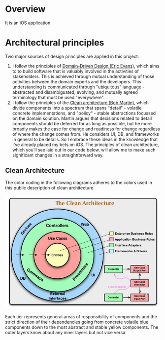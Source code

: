 # Overview
It is an iOS application.

# Architectural principles
Two major sources of design principles are applied in this project:
1. I follow the principles of [Domain-Driven Design (Eric Evans)](https://www.amazon.com/Domain-Driven-Design-Tackling-Complexity-Software/dp/0321125215/ref=sr_1_1?keywords=domain+driven+design&qid=1668685151&sprefix=domain+d%2Caps%2C121&sr=8-1), which aims to to build software that is valuably involved in the activities of stakeholders. This is achieved through mutual understanding of those activities between the domain experts and the developers. This understanding is communicated through "ubiquitous" language - abstracted and disambiguated, evolving, and mutually agreed terminology that must be used "everywhere".
2. I follow the principles of the [Clean architecture (Bob Martin)](https://www.amazon.com/Clean-Architecture-Craftsmans-Software-Structure/dp/0134494164/ref=sr_1_1?crid=371MA00V3KH4J&keywords=clean+architecture&qid=1668680765&sprefix=clean+architecture%2Caps%2C88&sr=8-1), which divide components into a spectrum that spans "detail" - volatile concrete implementations, and "policy" - stable abstractions focussed on the domain solution. Martin argues that decisions related to detail components should be deferred for as long as possible, but he more broadly makes the case for change and readiness for change regardless of where the change comes from. He considers UI, DB, and frameworks in general to be details. So I embrace these ideas in the knowledge that I've already placed my bets on iOS. The principles of clean architecture, which you'll see laid out in our code below, will allow me to make such significant changes in a straightforward way.

## Clean Architecture
The color coding in the following diagrams adheres to the colors used in this public description of clean architecture. 

![Class](./README_files/CleanArch.png?raw=true "Clean architecture")

Each tier represents general areas of responsibility of components and the strict direction of their dependencies going from concrete volatile blue components down to the most abstract and stable yellow components. The outer layers know about any inner layers but not vice versa.
